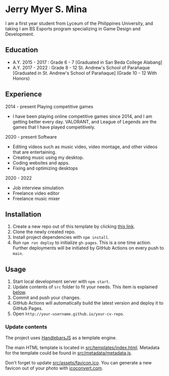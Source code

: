 # Jerry Myer S. Mina

I am a first year student from Lyceum of
the Philippines University, and taking I am
BS Esports program specializing in Game
Design and Development.


## Education

* A.Y. 2015 - 2017 :
Grade 6 - 7
[Graduated in San Beda College Alabang]
* A.Y. 2017 - 2022 :
Grade 8 - 12
St. Andrew's School of Parañaque 
[Graduated in St. Andrew's School of Parañaque]
(Grade 10 - 12 With Honors)


## Experience

2014 - present
Playing competitive games
* I have been playing online competitive games
since 2014, and I am getting better every day. VALORANT, and League of Legends are the games that I have played competitively.

2020 - present
Software
* Editing videos such as music video, video
montage, and other videos that are
entertaining.
* Creating music using my desktop.
* Coding websites and apps.
* Fixing and optimizing desktops

2020 - 2022
* Job interview simulation
* Freelance video editor
* Freelance music mixer

## Installation

1. Create a new repo out of this template by clicking [this link](https://github.com/sneas/cv-template/generate).
1. Clone the newly created repo.
1. Install project dependencies with `npm install`.
1. Run `npm run deploy` to initialize `gh-pages`. This is a one time action. Further deployments will be initiated by GitHub Actions on every push to `main`.

## Usage

1. Start local development server with `npm start`.
1. Update contents of `src` folder to fit your needs. This item is explained [below](#update-contents).
1. Commit and push your changes.
1. GitHub Actions will automatically build the latest version and deploy it to GitHub Pages.
1. Open `http://your-username.github.io/your-cv-repo`.

### Update contents

The project uses [HandlebarsJS](https://github.com/wycats/handlebars.js/) as a template engine.

The main HTML template is located in [src/templates/index.html](src/templates/index.html). Metadata for the template could be found in [src/metadata/metadata.js](src/metadata/metadata.js).

Don't forget to update [src/assets/favicon.ico](src/assets/favicon.ico). You can generate a new favicon out of your photo with [icoconvert.com](http://icoconvert.com/).
